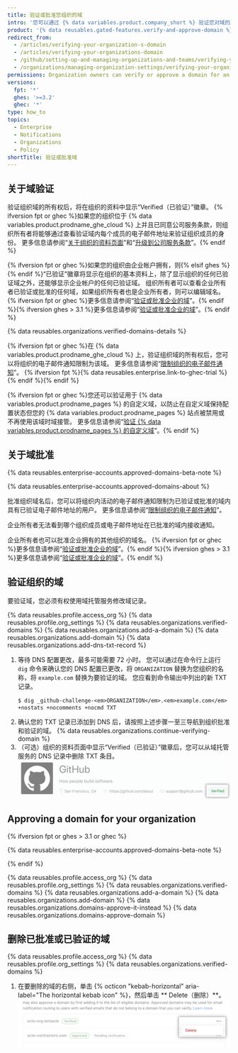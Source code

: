 ```yaml
---
title: 验证或批准您组织的域
intro: '您可以通过 {% data variables.product.company_short %} 验证您对域的所有权，确认您的组织身份。 您也可以批准 {% data variables.product.company_short %} 可以为您的组织成员发送电子邮件通知的域名。'
product: '{% data reusables.gated-features.verify-and-approve-domain %}'
redirect_from:
  - /articles/verifying-your-organization-s-domain
  - /articles/verifying-your-organizations-domain
  - /github/setting-up-and-managing-organizations-and-teams/verifying-your-organizations-domain
  - /organizations/managing-organization-settings/verifying-your-organizations-domain
permissions: Organization owners can verify or approve a domain for an organization.
versions:
  fpt: '*'
  ghes: '>=3.2'
  ghec: '*'
type: how_to
topics:
  - Enterprise
  - Notifications
  - Organizations
  - Policy
shortTitle: 验证或批准域
---
```


## 关于域验证

验证组织域的所有权后，将在组织的资料中显示“Verified（已验证）”徽章。 {% ifversion fpt or ghec %}如果您的组织位于 {% data variables.product.prodname_ghe_cloud %} 上并且已同意公司服务条款，则组织所有者将能够通过查看验证域内每个成员的电子邮件地址来验证组织成员的身份。 更多信息请参阅“[关于组织的资料页面](/articles/about-your-organization-s-profile/)”和“<a href="/articles/upgrading-to-the-corporate-terms-of-service" class="dotcom-only">升级到公司服务条款</a>”。{% endif %}

{% ifversion fpt or ghec %}如果您的组织由企业帐户拥有，则{% elsif ghes %}{% endif %}“已验证”徽章将显示在组织的基本资料上，除了显示组织的任何已验证域之外，还能够显示企业帐户的任何已验证域。 组织所有者可以查看企业所有者已验证或批准的任何域，如果组织所有者也是企业所有者，则可以编辑域名。 {% ifversion fpt or ghec %}更多信息请参阅“[验证或批准企业的域](/enterprise-cloud@latest/admin/configuration/configuring-your-enterprise/verifying-or-approving-a-domain-for-your-enterprise)”。{% endif %}{% ifversion ghes > 3.1 %}更多信息请参阅“[验证或批准企业的域](/admin/configuration/configuring-your-enterprise/verifying-or-approving-a-domain-for-your-enterprise)”。{% endif %}

{% data reusables.organizations.verified-domains-details %}

{% ifversion fpt or ghec %}在 {% data variables.product.prodname_ghe_cloud %} 上，验证组织域的所有权后，您可以将组织的电子邮件通知限制为该域。 更多信息请参阅“[限制组织的电子邮件通知](/organizations/keeping-your-organization-secure/restricting-email-notifications-for-your-organization)”。 {% ifversion fpt %}{% data reusables.enterprise.link-to-ghec-trial %}{% endif %}{% endif %}

{% ifversion fpt or ghec %}您还可以验证用于 {% data variables.product.prodname_pages %} 的自定义域，以防止在自定义域保持配置状态但您的 {% data variables.product.prodname_pages %} 站点被禁用或不再使用该域时域接管。 更多信息请参阅“[验证 {% data variables.product.prodname_pages %} 的自定义域](/pages/configuring-a-custom-domain-for-your-github-pages-site/verifying-your-custom-domain-for-github-pages)”。{% endif %}

## 关于域批准

{% data reusables.enterprise-accounts.approved-domains-beta-note %}

{% data reusables.enterprise-accounts.approved-domains-about %}

批准组织域名后，您可以将组织内活动的电子邮件通知限制为已验证或批准的域内具有已验证电子邮件地址的用户。 更多信息请参阅“[限制组织的电子邮件通知](/organizations/keeping-your-organization-secure/restricting-email-notifications-for-your-organization)”。

企业所有者无法看到哪个组织成员或电子邮件地址在已批准的域内接收通知。

企业所有者也可以批准企业拥有的其他组织的域名。 {% ifversion fpt or ghec %}更多信息请参阅“[验证或批准企业的域](/enterprise-cloud@latest/admin/configuration/configuring-your-enterprise/verifying-or-approving-a-domain-for-your-enterprise)”。{% endif %}{% ifversion ghes > 3.1 %}更多信息请参阅“[验证或批准企业的域](/admin/configuration/configuring-your-enterprise/verifying-or-approving-a-domain-for-your-enterprise)”。{% endif %}

## 验证组织的域

要验证域，您必须有权使用域托管服务修改域记录。

{% data reusables.profile.access_org %}
{% data reusables.profile.org_settings %}
{% data reusables.organizations.verified-domains %}
{% data reusables.organizations.add-a-domain %}
{% data reusables.organizations.add-domain %}
{% data reusables.organizations.add-dns-txt-record %}
1. 等待 DNS 配置更改，最多可能需要 72 小时。 您可以通过在命令行上运行 `dig` 命令来确认您的 DNS 配置已更改，将 `ORGANIZATION` 替换为您组织的名称，将 `example.com` 替换为要验证的域。 您应看到命令输出中列出的新 TXT 记录。
   ```shell
   $ dig _github-challenge-<em>ORGANIZATION</em>.<em>example.com</em> +nostats +nocomments +nocmd TXT
   ```
1. 确认您的 TXT 记录已添加到 DNS 后，请按照上述步骤一至三导航到组织批准和验证的域。
{% data reusables.organizations.continue-verifying-domain %}
11. （可选）组织的资料页面中显示“Verified（已验证）”徽章后，您可以从域托管服务的 DNS 记录中删除 TXT 条目。 ![已验证徽章](/assets/images/help/organizations/verified-badge.png)

## Approving a domain for your organization

{% ifversion fpt or ghes > 3.1 or ghec %}

{% data reusables.enterprise-accounts.approved-domains-beta-note %}

{% endif %}

{% data reusables.profile.access_org %}
{% data reusables.profile.org_settings %}
{% data reusables.organizations.verified-domains %}
{% data reusables.organizations.add-a-domain %}
{% data reusables.organizations.add-domain %}
{% data reusables.organizations.domains-approve-it-instead %}
{% data reusables.organizations.domains-approve-domain %}

## 删除已批准或已验证的域

{% data reusables.profile.access_org %}
{% data reusables.profile.org_settings %}
{% data reusables.organizations.verified-domains %}
1. 在要删除的域的右侧，单击 {% octicon "kebab-horizontal" aria-label="The horizontal kebab icon" %}，然后单击 ** Delete（删除）**。 ![域的"删除"](/assets/images/help/organizations/domains-delete.png)
